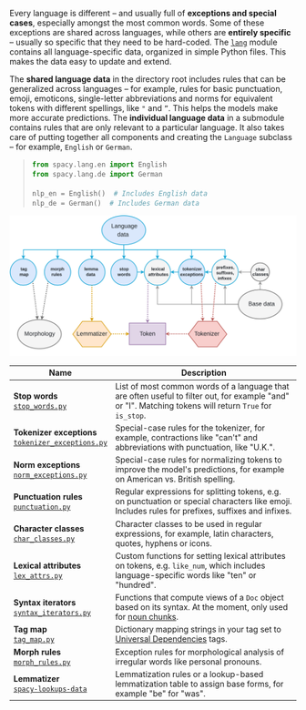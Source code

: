 Every language is different – and usually full of **exceptions and special
cases**, especially amongst the most common words. Some of these exceptions are
shared across languages, while others are **entirely specific** – usually so
specific that they need to be hard-coded. The
[`lang`](https://github.com/explosion/spacy/tree/v2.x/spacy/lang) module
contains all language-specific data, organized in simple Python files. This
makes the data easy to update and extend.

The **shared language data** in the directory root includes rules that can be
generalized across languages – for example, rules for basic punctuation, emoji,
emoticons, single-letter abbreviations and norms for equivalent tokens with
different spellings, like `"` and `”`. This helps the models make more accurate
predictions. The **individual language data** in a submodule contains rules that
are only relevant to a particular language. It also takes care of putting
together all components and creating the `Language` subclass – for example,
`English` or `German`.

> ```python
> from spacy.lang.en import English
> from spacy.lang.de import German
>
> nlp_en = English()  # Includes English data
> nlp_de = German()  # Includes German data
> ```

![Language data architecture](../../images/language_data.svg)

| Name                                                                               | Description                                                                                                                                              |
| ---------------------------------------------------------------------------------- | -------------------------------------------------------------------------------------------------------------------------------------------------------- |
| **Stop words**<br />[`stop_words.py`][stop_words.py]                               | List of most common words of a language that are often useful to filter out, for example "and" or "I". Matching tokens will return `True` for `is_stop`. |
| **Tokenizer exceptions**<br />[`tokenizer_exceptions.py`][tokenizer_exceptions.py] | Special-case rules for the tokenizer, for example, contractions like "can't" and abbreviations with punctuation, like "U.K.".                            |
| **Norm exceptions**<br />[`norm_exceptions.py`][norm_exceptions.py]                | Special-case rules for normalizing tokens to improve the model's predictions, for example on American vs. British spelling.                              |
| **Punctuation rules**<br />[`punctuation.py`][punctuation.py]                      | Regular expressions for splitting tokens, e.g. on punctuation or special characters like emoji. Includes rules for prefixes, suffixes and infixes.       |
| **Character classes**<br />[`char_classes.py`][char_classes.py]                    | Character classes to be used in regular expressions, for example, latin characters, quotes, hyphens or icons.                                            |
| **Lexical attributes**<br />[`lex_attrs.py`][lex_attrs.py]                         | Custom functions for setting lexical attributes on tokens, e.g. `like_num`, which includes language-specific words like "ten" or "hundred".              |
| **Syntax iterators**<br />[`syntax_iterators.py`][syntax_iterators.py]             | Functions that compute views of a `Doc` object based on its syntax. At the moment, only used for [noun chunks](/usage/linguistic-features#noun-chunks).  |
| **Tag map**<br />[`tag_map.py`][tag_map.py]                                        | Dictionary mapping strings in your tag set to [Universal Dependencies](http://universaldependencies.org/u/pos/all.html) tags.                            |
| **Morph rules**<br />[`morph_rules.py`][morph_rules.py]                            | Exception rules for morphological analysis of irregular words like personal pronouns.                                                                    |
| **Lemmatizer**<br />[`spacy-lookups-data`][spacy-lookups-data]                     | Lemmatization rules or a lookup-based lemmatization table to assign base forms, for example "be" for "was".                                              |

[stop_words.py]:
  https://github.com/explosion/spacy/tree/v2.x/spacy/lang/en/stop_words.py
[tokenizer_exceptions.py]:
  https://github.com/explosion/spacy/tree/v2.x/spacy/lang/de/tokenizer_exceptions.py
[norm_exceptions.py]:
  https://github.com/explosion/spacy/tree/v2.x/spacy/lang/norm_exceptions.py
[punctuation.py]:
  https://github.com/explosion/spacy/tree/v2.x/spacy/lang/punctuation.py
[char_classes.py]:
  https://github.com/explosion/spacy/tree/v2.x/spacy/lang/char_classes.py
[lex_attrs.py]:
  https://github.com/explosion/spacy/tree/v2.x/spacy/lang/en/lex_attrs.py
[syntax_iterators.py]:
  https://github.com/explosion/spacy/tree/v2.x/spacy/lang/en/syntax_iterators.py
[tag_map.py]:
  https://github.com/explosion/spacy/tree/v2.x/spacy/lang/en/tag_map.py
[morph_rules.py]:
  https://github.com/explosion/spacy/tree/v2.x/spacy/lang/en/morph_rules.py
[spacy-lookups-data]: https://github.com/explosion/spacy-lookups-data

